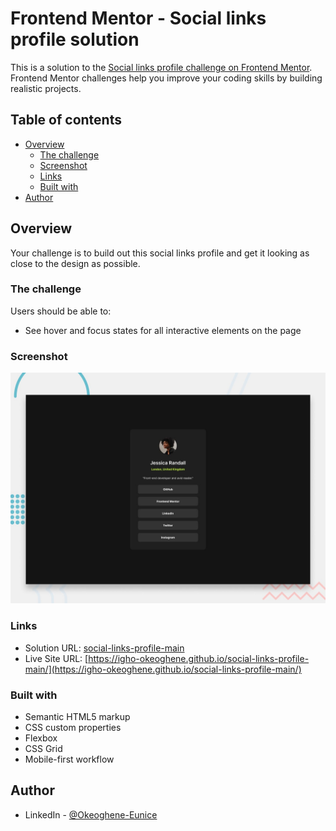# Frontend Mentor - Social links profile solution

This is a solution to the [Social links profile challenge on Frontend Mentor](https://www.frontendmentor.io/challenges/social-links-profile-UG32l9m6dQ). Frontend Mentor challenges help you improve your coding skills by building realistic projects. 

## Table of contents

- [Overview](#overview)
  - [The challenge](#the-challenge)
  - [Screenshot](#screenshot)
  - [Links](#links)
  - [Built with](#built-with)
- [Author](#author)


## Overview
Your challenge is to build out this social links profile and get it looking as close to the design as possible.

### The challenge

Users should be able to:

- See hover and focus states for all interactive elements on the page

### Screenshot

![](./design/desktop-preview.jpg)

### Links

- Solution URL: [social-links-profile-main](https://github.com/Igho-Okeoghene/social-links-profile-main)
- Live Site URL: [https://igho-okeoghene.github.io/social-links-profile-main/](https://igho-okeoghene.github.io/social-links-profile-main/)


### Built with

- Semantic HTML5 markup
- CSS custom properties
- Flexbox
- CSS Grid
- Mobile-first workflow

## Author

- LinkedIn - [@Okeoghene-Eunice](https://www.linkedin.com/in/okeoghene-eunice)


